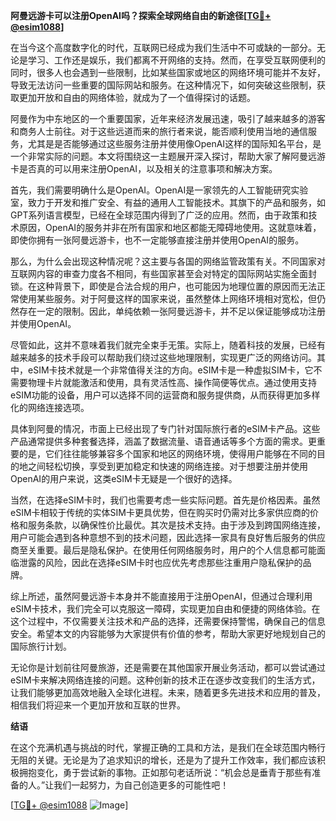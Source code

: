 **阿曼远游卡可以注册OpenAI吗？探索全球网络自由的新途径[[TG💪+ @esim1088](https://t.me/s/esim1088)]**

在当今这个高度数字化的时代，互联网已经成为我们生活中不可或缺的一部分。无论是学习、工作还是娱乐，我们都离不开网络的支持。然而，在享受互联网便利的同时，很多人也会遇到一些限制，比如某些国家或地区的网络环境可能并不友好，导致无法访问一些重要的国际网站和服务。在这种情况下，如何突破这些限制，获取更加开放和自由的网络体验，就成为了一个值得探讨的话题。

阿曼作为中东地区的一个重要国家，近年来经济发展迅速，吸引了越来越多的游客和商务人士前往。对于这些远道而来的旅行者来说，能否顺利使用当地的通信服务，尤其是是否能够通过这些服务注册并使用像OpenAI这样的国际知名平台，是一个非常实际的问题。本文将围绕这一主题展开深入探讨，帮助大家了解阿曼远游卡是否真的可以用来注册OpenAI，以及相关的注意事项和解决方案。

首先，我们需要明确什么是OpenAI。OpenAI是一家领先的人工智能研究实验室，致力于开发和推广安全、有益的通用人工智能技术。其旗下的产品和服务，如GPT系列语言模型，已经在全球范围内得到了广泛的应用。然而，由于政策和技术原因，OpenAI的服务并非在所有国家和地区都能无障碍地使用。这就意味着，即使你拥有一张阿曼远游卡，也不一定能够直接注册并使用OpenAI的服务。

那么，为什么会出现这种情况呢？这主要与各国的网络监管政策有关。不同国家对互联网内容的审查力度各不相同，有些国家甚至会对特定的国际网站实施全面封锁。在这种背景下，即使是合法合规的用户，也可能因为地理位置的原因而无法正常使用某些服务。对于阿曼这样的国家来说，虽然整体上网络环境相对宽松，但仍然存在一定的限制。因此，单纯依赖一张阿曼远游卡，并不足以保证能够成功注册并使用OpenAI。

尽管如此，这并不意味着我们就完全束手无策。实际上，随着科技的发展，已经有越来越多的技术手段可以帮助我们绕过这些地理限制，实现更广泛的网络访问。其中，eSIM卡技术就是一个非常值得关注的方向。eSIM卡是一种虚拟SIM卡，它不需要物理卡片就能激活和使用，具有灵活性高、操作简便等优点。通过使用支持eSIM功能的设备，用户可以选择不同的运营商和服务提供商，从而获得更加多样化的网络连接选项。

具体到阿曼的情况，市面上已经出现了专门针对国际旅行者的eSIM卡产品。这些产品通常提供多种套餐选择，涵盖了数据流量、语音通话等多个方面的需求。更重要的是，它们往往能够兼容多个国家和地区的网络环境，使得用户能够在不同的目的地之间轻松切换，享受到更加稳定和快速的网络连接。对于想要注册并使用OpenAI的用户来说，这类eSIM卡无疑是一个很好的选择。

当然，在选择eSIM卡时，我们也需要考虑一些实际问题。首先是价格因素。虽然eSIM卡相较于传统的实体SIM卡更具优势，但在购买时仍需对比多家供应商的价格和服务条款，以确保性价比最优。其次是技术支持。由于涉及到跨国网络连接，用户可能会遇到各种意想不到的技术问题，因此选择一家具有良好售后服务的供应商至关重要。最后是隐私保护。在使用任何网络服务时，用户的个人信息都可能面临泄露的风险，因此在选择eSIM卡时也应优先考虑那些注重用户隐私保护的品牌。

综上所述，虽然阿曼远游卡本身并不能直接用于注册OpenAI，但通过合理利用eSIM卡技术，我们完全可以克服这一障碍，实现更加自由和便捷的网络体验。在这个过程中，不仅需要关注技术和产品的选择，还需要保持警惕，确保自己的信息安全。希望本文的内容能够为大家提供有价值的参考，帮助大家更好地规划自己的国际旅行计划。

无论你是计划前往阿曼旅游，还是需要在其他国家开展业务活动，都可以尝试通过eSIM卡来解决网络连接的问题。这种创新的技术正在逐步改变我们的生活方式，让我们能够更加高效地融入全球化进程。未来，随着更多先进技术和应用的普及，相信我们将迎来一个更加开放和互联的世界。

**结语**

在这个充满机遇与挑战的时代，掌握正确的工具和方法，是我们在全球范围内畅行无阻的关键。无论是为了追求知识的增长，还是为了提升工作效率，我们都应该积极拥抱变化，勇于尝试新的事物。正如那句老话所说：“机会总是垂青于那些有准备的人。”让我们一起努力，为自己创造更多的可能性吧！

[[TG💪+ @esim1088](https://t.me/s/esim1088) ![Image](https://i.postimg.cc/4NQfJmqS/Snipaste-2025-05-13-00-14-12.png)]